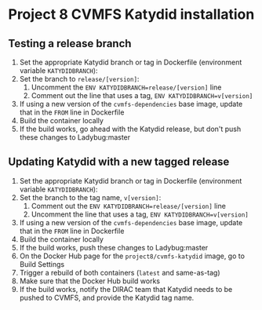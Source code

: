 # Project 8 CVMFS Katydid installation

## Testing a release branch

1. Set the appropriate Katydid branch or tag in Dockerfile (environment variable `KATYDIDBRANCH`):
1. Set the branch to `release/[version]`:
    1. Uncomment the `ENV KATYDIDBRANCH=release/[version]` line
    1. Comment out the line that uses a tag, `ENV KATYDIDBRANCH=v[version]`
1. If using a new version of the `cvmfs-dependencies` base image, update that in the `FROM` line in Dockerfile
1. Build the container locally
1. If the build works, go ahead with the Katydid release, but don't push these changes to Ladybug:master

## Updating Katydid with a new tagged release

1. Set the appropriate Katydid branch or tag in Dockerfile (environment variable `KATYDIDBRANCH`):
1. Set the branch to the tag name, `v[version]`:
    1. Comment out the `ENV KATYDIDBRANCH=release/[version]` line
    1. Uncomment the line that uses a tag, `ENV KATYDIDBRANCH=v[version]`
1. If using a new version of the `cvmfs-dependencies` base image, update that in the `FROM` line in Dockerfile
1. Build the container locally
1. If the build works, push these changes to Ladybug:master
1. On the Docker Hub page for the `project8/cvmfs-katydid` image, go to Build Settings
1. Trigger a rebuild of both containers (`latest` and same-as-tag)
1. Make sure that the Docker Hub build works
1. If the build works, notify the DIRAC team that Katydid needs to be pushed to CVMFS, and provide the Katydid tag name.

